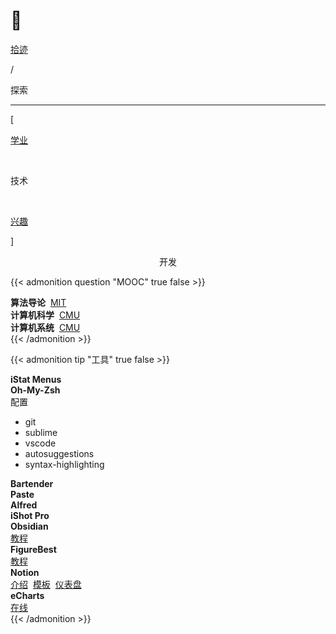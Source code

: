 # 🔦


<div class="nav-tab">
  <a href="../../cages"><p class="not">拾迹</p></a>
  <p class="now">/</p><p class="now">探索</p>
</div>

---

<div class="nav-tab">
  <p class="bord">[</p>
  <a href="../course"><p class="not">学业</p></a>&nbsp;
  <p class="now">技术</p>&nbsp;
  <a href="../hobby"><p class="not">兴趣</p></a>
  <p class="bord">]</p>
</div>

<center><p class="tabtag">开发</p></center>

{{< admonition question "MOOC" true false >}}

<div class="little-box">
  <div class="little-box-cover">
    <span class="image-description"><b>算法导论</b>&nbsp;
      <a href="https://www.bilibili.com/video/BV1Kx411f7bL" target="_blank">MIT</a>
    </span>
  </div>
  <div class="little-box-cover">
    <span class="image-description"><b>计算机科学</b>&nbsp;
      <a href="https://www.bilibili.com/video/BV1Mu411Z7LJ" target="_blank">CMU</a>
    </span>
  </div>
  <div class="little-box-cover">
    <span class="image-description"><b>计算机系统</b>&nbsp;
      <a href="https://www.bilibili.com/video/BV1iW411d7hd" target="_blank">CMU</a>
    </span>
  </div>
</div>
{{< /admonition >}}

{{< admonition tip "工具" true false >}}
<div class="little-box">
  <div class="little-box-cover">
    <span class="image-description"><b>iStat Menus</b></span>
  </div>
  <div class="little-box-cover">
    <div class="image-description" id="a"><b>Oh-My-Zsh</b>&nbsp;<br>配置
      <div id="b">
        <ul>
          <li>git</li>
          <li>sublime</li>
          <li>vscode</li>
          <li>autosuggestions</li>
          <li>syntax-highlighting</li>
        </ul>
      </div>
    </div>
  </div>
  <div class="little-box-cover">
    <span class="image-description"><b>Bartender</b></span>
  </div>
  <div class="little-box-cover">
    <span class="image-description"><b>Paste</b></span>
  </div>
  <div class="little-box-cover">
    <span class="image-description"><b>Alfred</b></span>
  </div>
  <div class="little-box-cover">
    <span class="image-description"><b>iShot Pro</b></span>
  </div>
</div>
<div class="little-box">
  <div class="little-box-cover">
    <span class="image-description"><b>Obsidian</b><br>
      <a href="https://www.bilibili.com/video/BV18a411r7mt" target="_blank">教程</a>
    </span>
  </div>
  <div class="little-box-cover">
    <span class="image-description"><b>FigureBest</b><br>
      <a href="https://www.bilibili.com/video/BV1xA411c7Cv" target="_blank">教程</a>
    </span>
  </div>
  <div class="little-box-cover">
    <span class="image-description"><b>Notion</b><br>
      <a href="https://www.bilibili.com/video/BV1aV411v7te" target="_blank">介绍</a>&nbsp;
      <a href="https://www.bilibili.com/video/BV1aa4y1a7Gi" target="_blank">模板</a>&nbsp;
      <a href="https://www.bilibili.com/video/BV1YJ411T7aB" target="_blank">仪表盘</a>
    </span>
  </div>
  <div class="little-box-cover">
    <span class="image-description"><b>eCharts</b><br>
      <a href="https://echarts.apache.org/examples/zh/index.html#chart-type-pie" target="_blank">在线</a>
    </span>
  </div>
</div>
{{< /admonition >}}


